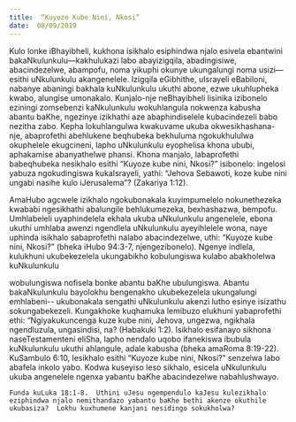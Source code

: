 ```yaml
---
title:  “Kuyoze Kube Nini, Nkosi”
date:  08/09/2019
---
```


Kulo lonke iBhayibheli, kukhona isikhalo esiphindwa njalo esivela ebantwini bakaNkulunkulu—kakhulukazi labo abayizigqila, abadingisiwe, abacindezelwe, abampofu, noma yikuphi okunye ukungalungi noma usizi—esithi uNkulunkulu akangenelele.  Izigqila eGibhithe, uIsrayeli eBabiloni, nabanye abaningi bakhala kuNkulunkulu ukuthi abone, ezwe ukuhlupheka kwabo, alungise umonakalo.  Kunjalo-nje neBhayibheli lisinika izibonelo eziningi zomsebenzi kaNkulunkulu wokuhlangula nokwenza kabusha abantu baKhe, ngezinye izikhathi aze abaphindiselele kubacindezeli babo nezitha zabo. Kepha lokuhlangulwa kwakuvame ukuba okwesikhashana-nje, abaprofethi abehlukene beqhubeka bekhuluma ngokukhululwa okuphelele ekugcineni, lapho uNkulunkulu eyophelisa khona ububi, aphakamise abanyathelwe phansi.  Khona manjalo, labaprofethi babeqhubeka nesikhalo esithi “Kuyoze kube nini, Nkosi?”  isibonelo: ingelosi yabuza ngokudingiswa kukaIsrayeli, yathi: “Jehova Sebawoti, koze kube nini ungabi nasihe kulo iJerusalema”? (Zakariya 1:12).

AmaHubo agcwele izikhalo ngokubonakala kuyimpumelelo nokunethezeka kwababi ngesikhathi abalungile behlukumezeka, bexhashazwa, bempofu.  Umhlabeleli uyaphindelela ekhala ukuba uNkulunkulu angenelele, ebona ukuthi umhlaba awenzi ngendlela uNkulunkulu ayeyihlelele wona, naye uphinda isikhalo sabaprofethi nalabo abacindezelwe, uthi: “Kuyoze kube nini, Nkosi?”  (bheka iHubo 94:3-7, njengezibonelo). Ngenye indlela, kulukhuni ukubekezelela ukungabikho kobulungiswa kulabo abakholelwa kuNkulunkulu

wobulungiswa nofisela bonke abantu baKhe ubulungiswa. Abantu bakaNkulunkulu bayolokhu bengenakho ukubekezelela ukungalungi emhlabeni-- ukubonakala sengathi uNkulunkulu akenzi lutho esinye isizathu sokungabekezeli.  Kungakhoke kuqhamuka lemibuzo elukhuni yabaprofethi ethi: “Ngiyakukuncenga kuze kube nini, Jehova, ungezwa, ngikhala ngendluzula, ungasindisi, na? (Habakuki 1:2). Isikhalo esifanayo sikhona naseTestamenteni eliSha, lapho nendalo uqobo ifanekiswa ibubula kuNkulunkulu ukuthi ahlangule, adale kabusha (bheka amaRoma 8:19-22).  KuSambulo 6:10, lesikhalo esithi “Kuyoze kube nini, Nkosi?” senzelwa labo abafela inkolo yabo.  Kodwa kuseyiso leso sikhalo, esicela uNkulunkulu ukuba angenelele ngenxa yabantu baKhe abacindezelwe nabahlushwayo.

`Funda kuLuka 18:1-8.  Uthini uJesu ngempendulo kaJesu kulezikhalo eziphindwa njalo nemithandazo yabantu baKhe bethi akenze okuthile ukubasiza?  Lokhu kuxhumene kanjani nesidingo sokukholwa?`
